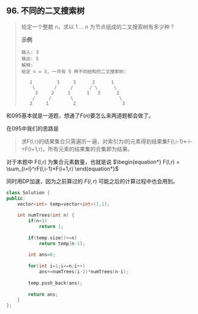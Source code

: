 ## 96. 不同的二叉搜索树



> 给定一个整数 n，求以 1 ... n 为节点组成的二叉搜索树有多少种？
>
> **示例**
>
> ```
> 输入: 3
> 输出: 5
> 解释:
> 给定 n = 3, 一共有 5 种不同结构的二叉搜索树:
> 
>    1         3     3      2      1
>     \       /     /      / \      \
>      3     2     1      1   3      2
>     /     /       \                 \
>    2     1         2                 3
> ```



和095基本就是一道题，想通了$F(n)$要怎么来两道题都会做了。

在095中我们的思路是

> 求F(l,r)的结果集合只需遍历一遍，对索引为i的元素得到结果集F(l,i-1)<-i->F(i+1,r)，所有元素的结果集的合集即为结果。

对于本题中 F(l,r) 为集合元素数量，也就是说 $\begin{equation*}
F(l,r) = \sum_{i=l}^rF(l,i-1)×F(i+1,r)
\end{equation*}$

同时用DP加速，因为之前算过的 $F(l,r)$ 可能之后的计算过程中也会用到。




```C++
class Solution {
public:
    vector<int> temp=vector<int>(1,1);
    
    int numTrees(int n) {
        if(n<1)
            return 1;
        
        if(temp.size()>=n)
            return temp[n-1];
        
        int ans=0;
        
        for(int i=1;i<=n;i++)
            ans+=numTrees(i-1)*numTrees(n-i);
        
        temp.push_back(ans);
        
        return ans;
    }
};
```

